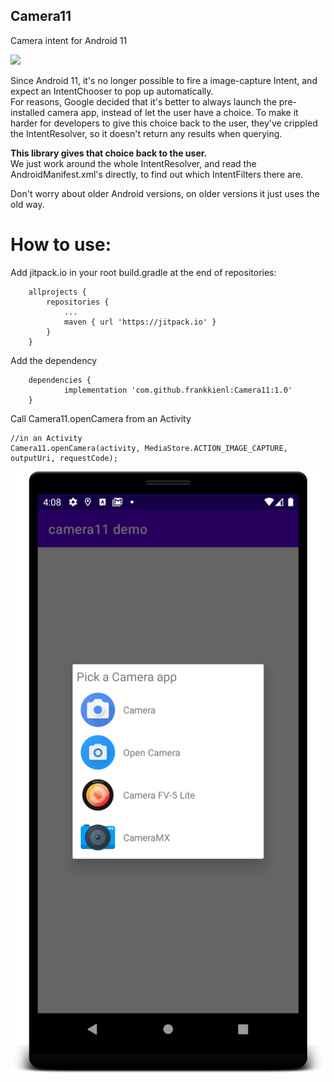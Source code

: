 ## Camera11
Camera intent for Android 11

[![](https://jitpack.io/v/frankkienl/Camera11.svg)](https://jitpack.io/#frankkienl/Camera11)

Since Android 11, it's no longer possible to fire a image-capture Intent, and expect an IntentChooser to pop up automatically.  
For reasons, Google decided that it's better to always launch the pre-installed camera app, instead of let the user have a choice.
To make it harder for developers to give this choice back to the user, they've crippled the IntentResolver, so it doesn't return any results when querying.

**This library gives that choice back to the user.**  
We just work around the whole IntentResolver, and read the AndroidManifest.xml's directly, to find out which IntentFilters there are.

Don't worry about older Android versions, on older versions it just uses the old way.

# How to use:

Add jitpack.io in your root build.gradle at the end of repositories:
```
	allprojects {
		repositories {
			...
			maven { url 'https://jitpack.io' }
		}
	}
```  
Add the dependency
```
	dependencies {
	        implementation 'com.github.frankkienl:Camera11:1.0'
	}
```
Call Camera11.openCamera from an Activity
```
//in an Activity
Camera11.openCamera(activity, MediaStore.ACTION_IMAGE_CAPTURE, outputUri, requestCode);
```


![Screenshot](screenshot.png)
